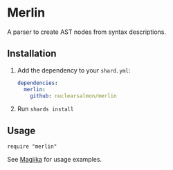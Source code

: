 # Merlin

A parser to create AST nodes from syntax descriptions.

## Installation

1. Add the dependency to your `shard.yml`:

   ```yaml
   dependencies:
     merlin:
       github: nuclearsalmon/merlin
   ```

2. Run `shards install`

## Usage

```crystal
require "merlin"
```

See [Magiika](https://github.com/nuclearsalmon/magiika)
for usage examples.
